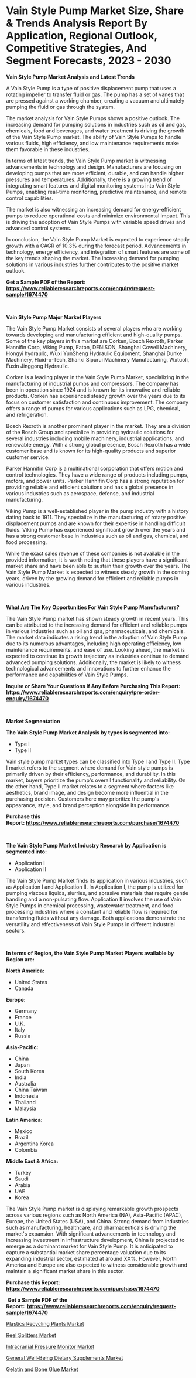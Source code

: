 <p><h1>Vain Style Pump Market Size, Share & Trends Analysis Report By Application, Regional Outlook, Competitive Strategies, And Segment Forecasts, 2023 - 2030</h1></p><p><strong>Vain Style Pump Market Analysis and Latest Trends</strong></p>
<p><p>A Vain Style Pump is a type of positive displacement pump that uses a rotating impeller to transfer fluid or gas. The pump has a set of vanes that are pressed against a working chamber, creating a vacuum and ultimately pumping the fluid or gas through the system.</p><p>The market analysis for Vain Style Pumps shows a positive outlook. The increasing demand for pumping solutions in industries such as oil and gas, chemicals, food and beverages, and water treatment is driving the growth of the Vain Style Pump market. The ability of Vain Style Pumps to handle various fluids, high efficiency, and low maintenance requirements make them favorable in these industries.</p><p>In terms of latest trends, the Vain Style Pump market is witnessing advancements in technology and design. Manufacturers are focusing on developing pumps that are more efficient, durable, and can handle higher pressures and temperatures. Additionally, there is a growing trend of integrating smart features and digital monitoring systems into Vain Style Pumps, enabling real-time monitoring, predictive maintenance, and remote control capabilities.</p><p>The market is also witnessing an increasing demand for energy-efficient pumps to reduce operational costs and minimize environmental impact. This is driving the adoption of Vain Style Pumps with variable speed drives and advanced control systems.</p><p>In conclusion, the Vain Style Pump Market is expected to experience steady growth with a CAGR of 10.3% during the forecast period. Advancements in technology, energy efficiency, and integration of smart features are some of the key trends shaping the market. The increasing demand for pumping solutions in various industries further contributes to the positive market outlook.</p></p>
<p><strong>Get a Sample PDF of the Report:&nbsp; <a href="https://www.reliableresearchreports.com/enquiry/request-sample/1674470">https://www.reliableresearchreports.com/enquiry/request-sample/1674470</a></strong></p>
<p>&nbsp;</p>
<p><strong>Vain Style Pump Major Market Players</strong></p>
<p><p>The Vain Style Pump Market consists of several players who are working towards developing and manufacturing efficient and high-quality pumps. Some of the key players in this market are Corken, Bosch Rexroth, Parker Hannifin Corp, Viking Pump, Eaton, DENISON, Shanghai Cowell Machinery, Hongyi hydraulic, Wuxi YunSheng Hydraulic Equipment, Shanghai Dunke Machinery, Fluid-o-Tech, Shanxi Sipurui Machinery Manufacturing, Wxtuoli, Fuxin Jinggong Hydraulic.</p><p>Corken is a leading player in the Vain Style Pump Market, specializing in the manufacturing of industrial pumps and compressors. The company has been in operation since 1924 and is known for its innovative and reliable products. Corken has experienced steady growth over the years due to its focus on customer satisfaction and continuous improvement. The company offers a range of pumps for various applications such as LPG, chemical, and refrigeration.</p><p>Bosch Rexroth is another prominent player in the market. They are a division of the Bosch Group and specialize in providing hydraulic solutions for several industries including mobile machinery, industrial applications, and renewable energy. With a strong global presence, Bosch Rexroth has a wide customer base and is known for its high-quality products and superior customer service.</p><p>Parker Hannifin Corp is a multinational corporation that offers motion and control technologies. They have a wide range of products including pumps, motors, and power units. Parker Hannifin Corp has a strong reputation for providing reliable and efficient solutions and has a global presence in various industries such as aerospace, defense, and industrial manufacturing.</p><p>Viking Pump is a well-established player in the pump industry with a history dating back to 1911. They specialize in the manufacturing of rotary positive displacement pumps and are known for their expertise in handling difficult fluids. Viking Pump has experienced significant growth over the years and has a strong customer base in industries such as oil and gas, chemical, and food processing.</p><p>While the exact sales revenue of these companies is not available in the provided information, it is worth noting that these players have a significant market share and have been able to sustain their growth over the years. The Vain Style Pump Market is expected to witness steady growth in the coming years, driven by the growing demand for efficient and reliable pumps in various industries.</p></p>
<p>&nbsp;</p>
<p><strong>What Are The Key Opportunities For Vain Style Pump Manufacturers?</strong></p>
<p><p>The Vain Style Pump market has shown steady growth in recent years. This can be attributed to the increasing demand for efficient and reliable pumps in various industries such as oil and gas, pharmaceuticals, and chemicals. The market data indicates a rising trend in the adoption of Vain Style Pump due to its numerous advantages, including high operating efficiency, low maintenance requirements, and ease of use. Looking ahead, the market is expected to continue its growth trajectory as industries continue to demand advanced pumping solutions. Additionally, the market is likely to witness technological advancements and innovations to further enhance the performance and capabilities of Vain Style Pumps.</p></p>
<p><strong>Inquire or Share Your Questions If Any Before Purchasing This Report: <a href="https://www.reliableresearchreports.com/enquiry/pre-order-enquiry/1674470">https://www.reliableresearchreports.com/enquiry/pre-order-enquiry/1674470</a></strong></p>
<p>&nbsp;</p>
<p><strong>Market Segmentation</strong></p>
<p><strong>The Vain Style Pump Market Analysis by types is segmented into:</strong></p>
<p><ul><li>Type I</li><li>Type II</li></ul></p>
<p><p>Vain style pump market types can be classified into Type I and Type II. Type I market refers to the segment where demand for Vain style pumps is primarily driven by their efficiency, performance, and durability. In this market, buyers prioritize the pump's overall functionality and reliability. On the other hand, Type II market relates to a segment where factors like aesthetics, brand image, and design become more influential in the purchasing decision. Customers here may prioritize the pump's appearance, style, and brand perception alongside its performance.</p></p>
<p><strong>Purchase this Report:&nbsp;<a href="https://www.reliableresearchreports.com/purchase/1674470">https://www.reliableresearchreports.com/purchase/1674470</a></strong></p>
<p>&nbsp;</p>
<p><strong>The Vain Style Pump Market Industry Research by Application is segmented into:</strong></p>
<p><ul><li>Application I</li><li>Application II</li></ul></p>
<p><p>The Vain Style Pump Market finds its application in various industries, such as Application I and Application II. In Application I, the pump is utilized for pumping viscous liquids, slurries, and abrasive materials that require gentle handling and a non-pulsating flow. Application II involves the use of Vain Style Pumps in chemical processing, wastewater treatment, and food processing industries where a constant and reliable flow is required for transferring fluids without any damage. Both applications demonstrate the versatility and effectiveness of Vain Style Pumps in different industrial sectors.</p></p>
<p>&nbsp;</p>
<p><strong>In terms of Region, the Vain Style Pump Market Players available by Region are:</strong></p>
<p>
    <p> <strong> North America: </strong>
        <ul>
            <li>United States</li>
            <li>Canada</li>
        </ul>
        </p> 
    <p> <strong> Europe: </strong>
        <ul>
            <li>Germany</li>
            <li>France</li>
            <li>U.K.</li>
            <li>Italy</li>
            <li>Russia</li>
        </ul>
        </p> 
    <p> <strong> Asia-Pacific: </strong>
        <ul>
            <li>China</li>
            <li>Japan</li>
            <li>South Korea</li>
            <li>India</li>
            <li>Australia</li>
            <li>China Taiwan</li>
            <li>Indonesia</li>
            <li>Thailand</li>
            <li>Malaysia</li>
        </ul>
        </p> 
    <p> <strong> Latin America: </strong>
        <ul>
            <li>Mexico</li>
            <li>Brazil</li>
            <li>Argentina Korea</li>
            <li>Colombia</li>
        </ul>
        </p> 
    <p> <strong> Middle East & Africa: </strong>
        <ul>
            <li>Turkey</li>
            <li>Saudi</li>
            <li>Arabia</li>
            <li>UAE</li>
            <li>Korea</li>
        </ul>
    </p>
    </p>
<p><p>The Vain Style Pump market is displaying remarkable growth prospects across various regions such as North America (NA), Asia-Pacific (APAC), Europe, the United States (USA), and China. Strong demand from industries such as manufacturing, healthcare, and pharmaceuticals is driving the market's expansion. With significant advancements in technology and increasing investment in infrastructure development, China is projected to emerge as a dominant market for Vain Style Pump. It is anticipated to capture a substantial market share percentage valuation due to its expanding industrial sector, estimated at around XX%. However, North America and Europe are also expected to witness considerable growth and maintain a significant market share in this sector.</p></p>
<p><strong>Purchase this Report: <a href="https://www.reliableresearchreports.com/purchase/1674470">https://www.reliableresearchreports.com/purchase/1674470</a></strong></p>
<p>&nbsp;<strong>Get a Sample PDF of the Report:&nbsp;&nbsp;<a href="https://www.reliableresearchreports.com/enquiry/request-sample/1674470">https://www.reliableresearchreports.com/enquiry/request-sample/1674470</a></strong></p>
<p><strong></strong></p>
<p><p><a href="https://github.com/RichRobinson5/Market-Research-Report-List-2/blob/main/plastics-recycling-plants-market.md">Plastics Recycling Plants Market</a></p><p><a href="https://github.com/JameTravis/Market-Research-Report-List-2/blob/main/reel-splitters-market.md">Reel Splitters Market</a></p><p><a href="https://www.linkedin.com/pulse/intracranial-pressure-monitor-market-size-growth-forecast-z3wec/">Intracranial Pressure Monitor Market</a></p><p><a href="https://medium.com/@dennisoliver07/general-well-being-dietary-supplements-market-insight-market-trends-growth-forecasted-from-2023-1dafedbcf041">General Well-Being Dietary Supplements Market</a></p><p><a href="https://medium.com/@jamesromero59/gelatin-and-bone-glue-market-the-key-to-successful-business-strategy-forecast-till-2030-e11ee2465cf5">Gelatin and Bone Glue Market</a></p></p>